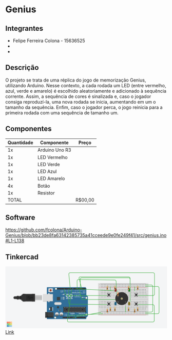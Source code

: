 # Genius

## Integrantes
- Felipe Ferreira Colona - 15636525
- 
- 

## Descrição
O projeto se trata de uma réplica do jogo de memorização Genius, utilizando Arduino. Nesse contexto, a cada rodada um LED (entre vermelho, azul, verde e amarelo) é escolhido aleatoriamente e adicionado à sequência corrente. Assim, a sequência de cores é sinalizada e, caso o jogador consiga reproduzí-la, uma nova rodada se inicia, aumentando em um o tamanho da sequência. Enfim, caso o jogador perca, o jogo reinicia para a primeira rodada com uma sequência de tamanho um.

## Componentes
| Quantidade      | Componente              | Preço                   |
| --------------- | ----------------------- | ----------------------- |
| 1x              | Arduino Uno R3          |                         |
| 1x              | LED Vermelho            |                         |
| 1x              | LED Verde               |                         |
| 1x              | LED Azul                |                         |
| 1x              | LED Amarelo             |                         |
| 4x              | Botão                   |                         |
| 1x              | Resistor                |                         |
| TOTAL           |                         | R$00,00                 |

## Software
https://github.com/fcolona/Arduino-Genius/blob/bb23de8fa63142385735a41cceede9e0fe249f41/src/genius.ino#L1-L138

## Tinkercad
![Tinkercad](imgs/tinkercad.png)
[Link](#)